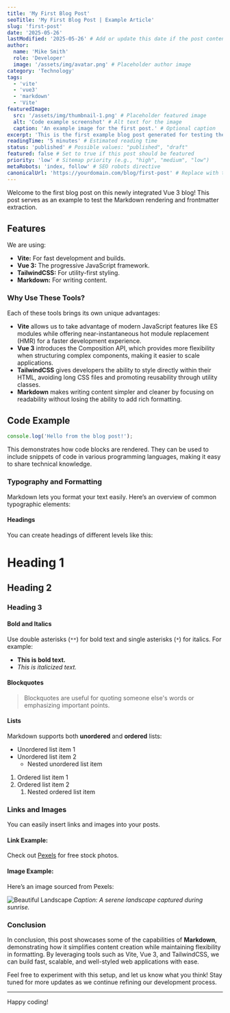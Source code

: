 ```yaml
---
title: 'My First Blog Post'
seoTitle: 'My First Blog Post | Example Article'
slug: 'first-post'
date: '2025-05-26'
lastModified: '2025-05-26' # Add or update this date if the post content is modified
author:
  name: 'Mike Smith'
  role: 'Developer'
  image: '/assets/img/avatar.png' # Placeholder author image
category: 'Technology'
tags:
  - 'vite'
  - 'vue3'
  - 'markdown'
  - 'Vite'
featuredImage:
  src: '/assets/img/thumbnail-1.png' # Placeholder featured image
  alt: 'Code example screenshot' # Alt text for the image
  caption: 'An example image for the first post.' # Optional caption
excerpt: 'This is the first example blog post generated for testing the Markdown processing and frontmatter structure. Welcome to the first blog post on this newly integrated Vue 3 blog! This post serves as an example to test the Markdown rendering and frontmatter extraction.' # A brief summary
readingTime: '5 minutes' # Estimated reading time
status: 'published' # Possible values: "published", "draft"
featured: false # Set to true if this post should be featured
priority: 'low' # Sitemap priority (e.g., "high", "medium", "low")
metaRobots: 'index, follow' # SEO robots directive
canonicalUrl: 'https://yourdomain.com/blog/first-post' # Replace with the actual canonical URL
---
```


Welcome to the first blog post on this newly integrated Vue 3 blog! This post serves as an example to test the Markdown rendering and frontmatter extraction.

## Features

We are using:

- **Vite:** For fast development and builds.
- **Vue 3:** The progressive JavaScript framework.
- **TailwindCSS:** For utility-first styling.
- **Markdown:** For writing content.

### Why Use These Tools?

Each of these tools brings its own unique advantages:

- **Vite** allows us to take advantage of modern JavaScript features like ES modules while offering near-instantaneous hot module replacement (HMR) for a faster development experience.
- **Vue 3** introduces the Composition API, which provides more flexibility when structuring complex components, making it easier to scale applications.
- **TailwindCSS** gives developers the ability to style directly within their HTML, avoiding long CSS files and promoting reusability through utility classes.
- **Markdown** makes writing content simpler and cleaner by focusing on readability without losing the ability to add rich formatting.

## Code Example

```javascript
console.log('Hello from the blog post!');
```

This demonstrates how code blocks are rendered. They can be used to include snippets of code in various programming languages, making it easy to share technical knowledge.

### Typography and Formatting

Markdown lets you format your text easily. Here’s an overview of common typographic elements:

#### Headings

You can create headings of different levels like this:

# Heading 1

## Heading 2

### Heading 3

#### Bold and Italics

Use double asterisks (`**`) for bold text and single asterisks (`*`) for italics. For example:

- **This is bold text.**
- _This is italicized text._

#### Blockquotes

> Blockquotes are useful for quoting someone else's words or emphasizing important points.

#### Lists

Markdown supports both **unordered** and **ordered** lists:

- Unordered list item 1
- Unordered list item 2
  - Nested unordered list item

1. Ordered list item 1
2. Ordered list item 2
   1. Nested ordered list item

### Links and Images

You can easily insert links and images into your posts.

#### Link Example:

Check out [Pexels](https://www.pexels.com/) for free stock photos.

#### Image Example:

Here’s an image sourced from Pexels:

![Beautiful Landscape](https://images.pexels.com/photos/24999/pexels-photo.jpg?auto=compress&cs=tinysrgb&w=1260&h=750&dpr=2)
_Caption: A serene landscape captured during sunrise._

### Conclusion

In conclusion, this post showcases some of the capabilities of **Markdown**, demonstrating how it simplifies content creation while maintaining flexibility in formatting. By leveraging tools such as Vite, Vue 3, and TailwindCSS, we can build fast, scalable, and well-styled web applications with ease.

Feel free to experiment with this setup, and let us know what you think! Stay tuned for more updates as we continue refining our development process.

---

Happy coding!
